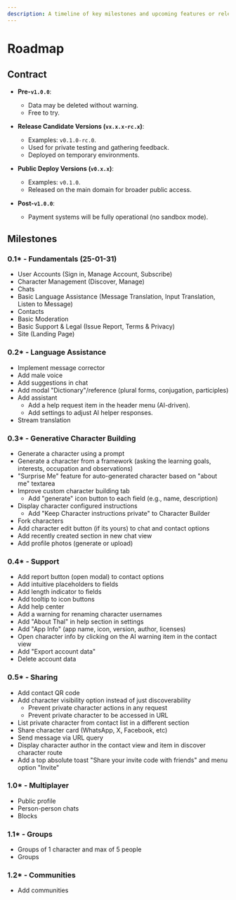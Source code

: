 ```yaml
---
description: A timeline of key milestones and upcoming features or releases.
---
```


# Roadmap

## Contract

- **Pre-`v1.0.0`**:
  - Data may be deleted without warning.
  - Free to try.

- **Release Candidate Versions (`vx.x.x-rc.x`)**:
  - Examples: `v0.1.0-rc.0`.
  - Used for private testing and gathering feedback.
  - Deployed on temporary environments.

- **Public Deploy Versions (`v0.x.x`)**:
  - Examples: `v0.1.0`.
  - Released on the main domain for broader public access.

- **Post-`v1.0.0`**:
  - Payment systems will be fully operational (no sandbox mode).

## Milestones

### 0.1* - Fundamentals (25-01-31)

- User Accounts (Sign in, Manage Account, Subscribe)
- Character Management (Discover, Manage)
- Chats
- Basic Language Assistance (Message Translation, Input Translation, Listen to Message)
- Contacts
- Basic Moderation
- Basic Support & Legal (Issue Report, Terms & Privacy)
- Site (Landing Page)

### 0.2* - Language Assistance

- Implement message corrector
- Add male voice
- Add suggestions in chat
- Add modal "Dictionary"/reference (plural forms, conjugation, participles)
- Add assistant
  - Add a help request item in the header menu (AI-driven).
  - Add settings to adjust AI helper responses.
- Stream translation

### 0.3* - Generative Character Building

- Generate a character using a prompt
- Generate a character from a framework (asking the learning goals, interests, occupation and observations)
- "Surprise Me" feature for auto-generated character based on "about me" textarea
- Improve custom character building tab
  - Add "generate" icon button to each field (e.g., name, description)
- Display character configured instructions
  - Add "Keep Character instructions private" to Character Builder
- Fork characters
- Add character edit button (if its yours) to chat and contact options
- Add recently created section in new chat view
- Add profile photos (generate or upload)

### 0.4* - Support

- Add report button (open modal) to contact options
- Add intuitive placeholders to fields
- Add length indicator to fields
- Add tooltip to icon buttons
- Add help center
- Add a warning for renaming character usernames
- Add "About Thal" in help section in settings
- Add "App Info" (app name, icon, version, author, licenses)
- Open character info by clicking on the AI warning item in the contact view
- Add "Export account data"
- Delete account data

### 0.5* - Sharing

- Add contact QR code
- Add character visibility option instead of just discoverability
  - Prevent private character actions in any request
  - Prevent private character to be accessed in URL
- List private character from contact list in a different section
- Share character card (WhatsApp, X, Facebook, etc)
- Send message via URL query
- Display character author in the contact view and item in discover character route
- Add a top absolute toast "Share your invite code with friends" and menu option "Invite"

### 1.0* - Multiplayer

- Public profile
- Person-person chats
- Blocks

### 1.1* - Groups

- Groups of 1 character and max of 5 people
- Groups

### 1.2* - Communities

- Add communities
